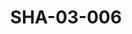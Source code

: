 ---
pid: SHA-03-006
title: SHA-03-006
language: en
original_label: 
rights: Sharhabil Ahmed
location_of_original: Sharhabil Ahmed
photographer_or_studio: 
scanned_from: photograph 10.1 by 15.1
_date: '2005'
location: Khartoum
description: Sharhabil Ahmed at Arab Cultural Capital
additional_notes: 
permission_display: 'yes'
on_server: 'no'
on_website: 'no'
permalink: /photopages/en/SHA-03-006
layout: photo-page
---